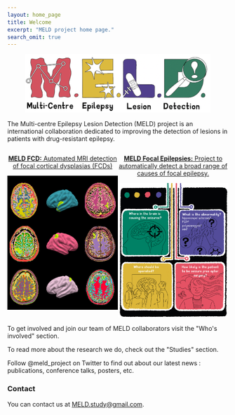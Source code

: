 ```yaml
---
layout: home_page
title: Welcome
excerpt: "MELD project home page."
search_omit: true
---
```


<figure>
<img src="/images/MELD_bridget.png">
</figure>

  The Multi-centre Epilepsy Lesion Detection (MELD) project is an international collaboration dedicated to improving the detection of lesions in patients with drug-resistant epilepsy. 

<div style="display:flex; justify-content: space-around;">
  <div>
    <a href="https://meldproject.github.io//studies/MELD_FCD/">
          <p style="text-align:center"><strong>MELD FCD:</strong> Automated MRI detection of focal cortical dysplasias (FCDs)</p>
      <img src="/images/MELD_FCD_thin.png" alt="MELD FCD">
    </a>
  </div>
  <div>
    <a href="https://meldproject.github.io//studies/">
          <p style="text-align:center"><strong>MELD Focal Epilepsies:</strong> Project to automatically detect a broad range of causes of focal epilepsy.</p>
      <img src="/images/MELD_FE.png" alt="MELD Focal Epilepsies">
    </a>
  </div>
</div>


To get involved and join our team of MELD collaborators visit the "Who's involved" section.

To read more about the research we do, check out the "Studies" section.

Follow @meld_project on Twitter to find out about our latest news :  publications, conference talks, posters, etc. 

### Contact

You can contact us at [MELD.study@gmail.com](mailto:MELD.study@gmail.com).
